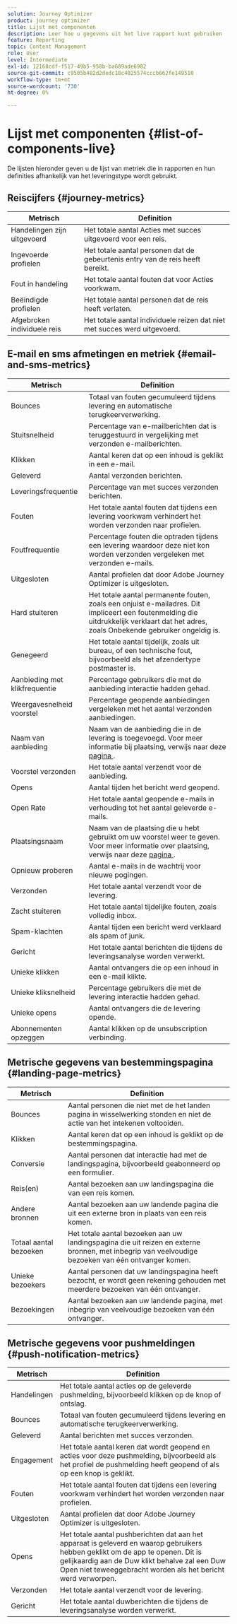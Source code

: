 ```yaml
---
solution: Journey Optimizer
product: journey optimizer
title: Lijst met componenten
description: Leer hoe u gegevens uit het live rapport kunt gebruiken
feature: Reporting
topic: Content Management
role: User
level: Intermediate
exl-id: 12168cdf-f517-49b5-958b-ba689ade6982
source-git-commit: c9505b482d2dedc10c4025574cccb662fe149510
workflow-type: tm+mt
source-wordcount: '730'
ht-degree: 0%

---
```


# Lijst met componenten {#list-of-components-live}

De lijsten hieronder geven u de lijst van metriek die in rapporten en hun definities afhankelijk van het leveringstype wordt gebruikt.

## Reiscijfers {#journey-metrics}

<table> 
 <thead> 
  <tr> 
   <th> Metrisch <br/> </th> 
   <th> Definition<br/> </th> 
</tr>
 </thead> 
 <tbody> 
  <tr> 
   <td>Handelingen zijn uitgevoerd <br/> </td> 
   <td> Het totale aantal Acties met succes uitgevoerd voor een reis.<br/> </td> 
</tr> 
  <tr> 
   <td> Ingevoerde profielen <br/> </td> 
   <td> Het totale aantal personen dat de gebeurtenis entry van de reis heeft bereikt.<br/> </td> 
</tr>
  <tr> 
   <td> Fout in handeling <br/> </td> 
   <td>Het totale aantal fouten dat voor Acties voorkwam.<br/> </td> 
</tr> 
  <tr> 
   <td> Beëindigde profielen <br/> </td> 
   <td> Het totale aantal personen dat de reis heeft verlaten.<br/> </td> 
</tr> 
  <tr> 
   <td> Afgebroken individuele reis <br/> </td> 
   <td> Het totale aantal individuele reizen dat niet met succes werd uitgevoerd.<br/> </td> 
</tr> 
 </tbody> 
</table>

## E-mail en sms afmetingen en metriek {#email-and-sms-metrics}

<table> 
 <thead> 
  <tr> 
   <th> Metrisch <br/> </th> 
   <th> Definition<br/> </th> 
</tr>
 </thead> 
 <tbody>
  <tr> 
   <td> Bounces <br/> </td> 
   <td> Totaal van fouten gecumuleerd tijdens levering en automatische terugkeerverwerking.<br/> </td> 
</tr> 
  <tr> 
   <td> Stuitsnelheid <br/> </td> 
   <td> Percentage van e-mailberichten dat is teruggestuurd in vergelijking met verzonden e-mailberichten.<br/> </td> 
</tr>
  <tr> 
   <td> Klikken <br/> </td> 
   <td> Aantal keren dat op een inhoud is geklikt in een e-mail.<br/> </td> 
</tr> 
  <tr> 
   <td> Geleverd <br/> </td> 
   <td> Aantal verzonden berichten.<br/></td> 
</tr> 
  <tr> 
   <td> Leveringsfrequentie <br/> </td> 
   <td> Percentage van met succes verzonden berichten.<br/> </td> 
</tr>
  <tr> 
   <td> Fouten <br/> </td> 
   <td> Het totale aantal fouten dat tijdens een levering voorkwam verhindert het worden verzonden naar profielen.<br/> </td> 
</tr> 
  <tr> 
   <td> Foutfrequentie <br/> </td> 
   <td> Percentage fouten die optraden tijdens een levering waardoor deze niet kon worden verzonden vergeleken met verzonden e-mails.<br/> </td> 
</tr>
  <tr> 
   <td> Uitgesloten <br/> </td> 
   <td> Aantal profielen dat door Adobe Journey Optimizer is uitgesloten.<br/> </td> 
</tr>
  <tr> 
   <td> Hard stuiteren <br/> </td> 
   <td> Het totale aantal permanente fouten, zoals een onjuist e-mailadres. Dit impliceert een foutenmelding die uitdrukkelijk verklaart dat het adres, zoals Onbekende gebruiker ongeldig is.<br/> </td>
</tr>
  <tr> 
   <td> Genegeerd <br/> </td> 
   <td> Het totale aantal tijdelijk, zoals uit bureau, of een technische fout, bijvoorbeeld als het afzendertype postmaster is.<br/> </td> 
</tr>
   <tr> 
   <td>Aanbieding met klikfrequentie <br/> </td> 
   <td>Percentage gebruikers die met de aanbieding interactie hadden gehad.<br/> </td> 
</tr>
   <tr> 
   <td>Weergavesnelheid voorstel <br/> </td> 
   <td>Percentage geopende aanbiedingen vergeleken met het aantal verzonden aanbiedingen.<br/> </td> 
</tr>
   <tr> 
   <td>Naam van aanbieding <br/> </td> 
   <td> Naam van de aanbieding die in de levering is toegevoegd. Voor meer informatie bij plaatsing, verwijs naar deze <a href="../offers/offer-library/creating-personalized-offers.md"> pagina </a>.<br/> </td> 
</tr>
   <tr> 
   <td>Voorstel verzonden <br/> </td> 
   <td>Het totale aantal verzendt voor de aanbieding.<br/> </td> 
</tr> 
  <tr>
   <td>Opens <br/> </td> 
   <td> Aantal tijden het bericht werd geopend.<br/> </td> 
</tr> 
  <tr> 
   <td> Open Rate <br/> </td> 
   <td> Het totale aantal geopende e-mails in verhouding tot het aantal geleverde e-mails.<br/> </td> 
</tr>
  <tr> 
   <td>Plaatsingsnaam <br/> </td> 
   <td> Naam van de plaatsing die u hebt gebruikt om uw voorstel weer te geven. Voor meer informatie over plaatsing, verwijs naar deze <a href="../offers/offer-library/creating-placements.md"> pagina </a>. </td> 
</tr> 
  <tr> 
   <td> Opnieuw proberen <br/> </td> 
   <td> Aantal e-mails in de wachtrij voor nieuwe pogingen.<br/> </td> 
</tr> 
  <tr> 
   <td> Verzonden<br/> </td> 
   <td> Het totale aantal verzendt voor de levering.<br/> </td> 
</tr>
  <tr> 
   <td> Zacht stuiteren <br/> </td> 
   <td> Het totale aantal tijdelijke fouten, zoals volledig inbox.<br/> </td> 
</tr>
  <tr> 
   <td> Spam-klachten <br/> </td> 
   <td> Aantal tijden een bericht werd verklaard als spam of junk.<br/> </td> 
</tr>
  <tr> 
   <td> Gericht <br/> </td> 
   <td> Het totale aantal berichten die tijdens de leveringsanalyse worden verwerkt.<br/> </td> 
</tr> 
  <tr> 
   <td> Unieke klikken <br/> </td> 
   <td> Aantal ontvangers die op een inhoud in een e-mail klikte.<br/> </td> 
</tr> 
  <tr> 
   <td>Unieke kliksnelheid <br/> </td> 
   <td> Percentage gebruikers die met de levering interactie hadden gehad.<br/> </td> 
</tr>
  <tr> 
   <td> Unieke opens <br/> </td> 
   <td>Aantal ontvangers die de levering opende.<br/> </td> 
</tr> 
  <tr> 
   <td> Abonnementen opzeggen <br/> </td> 
   <td> Aantal klikken op de unsubscription verbinding.<br/> </td> 
</tr> 
 </tbody> 
</table>

## Metrische gegevens van bestemmingspagina {#landing-page-metrics}

<table> 
 <thead> 
  <tr> 
   <th> Metrisch <br/> </th> 
   <th> Definition<br/> </th> 
</tr>
 </thead> 
 <tbody>
 <tr> 
  <td>Bounces <br/> </td> 
   <td>Aantal personen die niet met de het landen pagina in wisselwerking stonden en niet de actie van het intekenen voltooiden.<br/> </td> 
</tr>
 <tr>
  <tr> 
   <td>Klikken <br/> </td> 
   <td>Aantal keren dat op een inhoud is geklikt op de bestemmingspagina.<br/> </td> 
</tr>
<tr>
<td>Conversie <br/> </td> 
   <td>Aantal personen dat interactie had met de landingspagina, bijvoorbeeld geabonneerd op een formulier.<br/> </td> 
</tr>
 <tr> 
   <td>Reis(en) <br/> </td> 
   <td>Aantal bezoeken aan uw landingspagina die van een reis komen.<br/> </td> 
</tr>
 <tr> 
   <td>Andere bronnen <br/> </td> 
   <td>Aantal bezoeken aan uw landende pagina die uit een externe bron in plaats van een reis komen.<br/> </td> 
</tr>
 <tr> 
   <td>Totaal aantal bezoeken <br/> </td> 
   <td> Het totale aantal bezoeken aan uw landingspagina die uit reizen en externe bronnen, met inbegrip van veelvoudige bezoeken van één ontvanger komen.<br/> </td> 
</tr>
 <tr> 
   <td>Unieke bezoekers <br/> </td> 
   <td>Aantal personen dat uw landingspagina heeft bezocht, er wordt geen rekening gehouden met meerdere bezoeken van één ontvanger.<br/> </td> 
</tr>
 <tr> 
   <td>Bezoekingen <br/> </td> 
   <td>Aantal bezoeken aan uw landende pagina, met inbegrip van veelvoudige bezoeken van één ontvanger.<br/> </td> 
</tr>
 </tbody> 
</table>

## Metrische gegevens voor pushmeldingen {#push-notification-metrics}

<table> 
 <thead> 
  <tr> 
   <th> Metrisch <br/> </th> 
   <th> Definition<br/> </th> 
</tr>
 </thead> 
 <tbody>
 <tr> 
   <td>Handelingen <br/> </td> 
   <td> Het totale aantal acties op de geleverde pushmelding, bijvoorbeeld klikken op de knop of ontslag.<br/> </td> 
</tr>
  <tr> 
   <td>Bounces <br/> </td> 
   <td> Totaal van fouten gecumuleerd tijdens levering en automatische terugkeerverwerking.<br/> </td> 
</tr> 
  <tr> 
   <td> Geleverd <br/> </td> 
   <td> Aantal berichten met succes verzonden.<br/> </td> 
</tr> 
  <tr> 
   <td>Engagement <br/> </td> 
   <td> Het totale aantal keren dat wordt geopend en acties voor deze pushmelding, bijvoorbeeld als het profiel de pushmelding heeft geopend of als op een knop is geklikt.<br/> </td> 
</tr> 
  <tr> 
   <td> Fouten <br/> </td> 
   <td> Het totale aantal fouten dat tijdens een levering voorkwam verhindert het worden verzonden naar profielen.<br/> </td> 
</tr>
  <tr> 
   <td> Uitgesloten <br/> </td> 
   <td> Aantal profielen dat door Adobe Journey Optimizer is uitgesloten.<br/> </td> 
</tr>
  <tr> 
   <td> Opens <br/> </td> 
   <td> Het totale aantal pushberichten dat aan het apparaat is geleverd en waarop gebruikers hebben geklikt om de app te openen. Dit is gelijkaardig aan de Duw klikt behalve zal een Duw Open niet teweeggebracht worden als het bericht werd verworpen.<br/> </td> 
</tr> 
  <tr> 
   <td> Verzonden<br/> </td> 
   <td> Het totale aantal verzendt voor de levering.<br/> </td> 
</tr> 
  <tr> 
   <td> Gericht <br/> </td> 
   <td> Het totale aantal duwberichten die tijdens de leveringsanalyse worden verwerkt.<br/> </td> 
</tr>  
 </tbody> 
</table>

<!--
## In-app metrics {#inapp-metrics}
<table> 
 <thead> 
  <tr> 
   <th> Metric<br/> </th> 
   <th> Definition<br/> </th> 
</tr>
 </thead> 
 <tbody>
 <tr> 
   <td>Clicks<br/> </td> 
   <td>Total number of recipients who interacted with the buttons included in the In-app message.<br/> </td> 
</tr>
  <tr> 
   <td>Impressions<br/> </td> 
   <td> Total number of In-app messages delivered to all users.<br/> </td>
</tr>
  <tr> 
   <td>Unique impressions<br/> </td> 
   <td>Number of unique users to whom the In-app message was delivered.<br/> </td>
</tr>
 </tbody> 
</table>
-->
